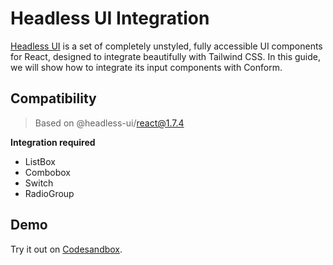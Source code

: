 # Headless UI Integration

[Headless UI](https://headlessui.com) is a set of completely unstyled, fully accessible UI components for React, designed to integrate beautifully with Tailwind CSS. In this guide, we will show how to integrate its input components with Conform.

## Compatibility

> Based on @headless-ui/react@1.7.4

**Integration required**

- ListBox
- Combobox
- Switch
- RadioGroup

## Demo

<!-- sandbox src="/examples/headless-ui?module=/src/App.tsx" -->

Try it out on [Codesandbox](https://codesandbox.io/s/github/edmundhung/conform/tree/main/examples/headless-ui?file=/src/App.tsx).

<!-- /sandbox -->
